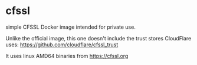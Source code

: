 # cfssl

simple CFSSL Docker image intended for private use.

Unlike the official image, this one doesn't include the trust stores CloudFlare uses: https://github.com/cloudflare/cfssl_trust

It uses linux AMD64 binaries from https://cfssl.org
